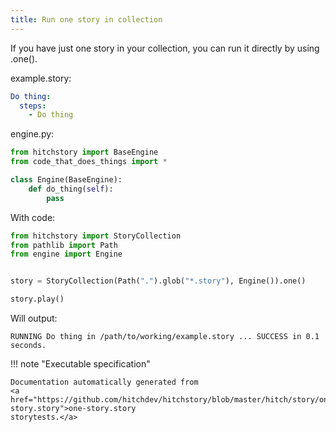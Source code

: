 ```yaml
---
title: Run one story in collection
---
```




If you have just one story in your collection,
you can run it directly by using .one().




example.story:

```yaml
Do thing:
  steps:
    - Do thing
```
engine.py:

```python
from hitchstory import BaseEngine
from code_that_does_things import *

class Engine(BaseEngine):
    def do_thing(self):
        pass
```

With code:

```python
from hitchstory import StoryCollection
from pathlib import Path
from engine import Engine


story = StoryCollection(Path(".").glob("*.story"), Engine()).one()

```






```python
story.play()
```

Will output:
```
RUNNING Do thing in /path/to/working/example.story ... SUCCESS in 0.1 seconds.
```









!!! note "Executable specification"

    Documentation automatically generated from 
    <a href="https://github.com/hitchdev/hitchstory/blob/master/hitch/story/one-story.story">one-story.story
    storytests.</a>

